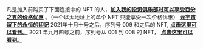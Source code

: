 凡是加入前购买了下面连接中的 NFT 的人，**[加入我的投资俱乐部时可以享受百分之五的价格优惠](https://chuan.us/https:/chuan.us/<https:/chuan.us/club>)** 。（一个以太地址上的单个 NFT 只能享受一次价格优惠）
**[元宇宙留下的永恒的印记](https://chuan.us/https:/chuan.us/<http:/opensea.io/guiguwangchuan>)**
2021年十月十号之后，序列号 009 和之后的 NFT, **[点击这里可以看到。](https://chuan.us/https:/chuan.us/<https:/opensea.io/collection/guiguwangchuan-collection>)**
2021 年九月四号之前，序列号从 001 到 008 的 NFT， **[点击这里可以看到。](https://chuan.us/https:/chuan.us/<https:/opensea.io/collection/svwangchuan>)**
